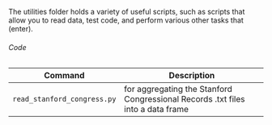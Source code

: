 The utilities folder holds a variety of useful scripts, such as scripts that allow you to read data, test code, and perform various other tasks that (enter). 


###### Code

| Command | Description |
| --- | --- |
| `read_stanford_congress.py` | for aggregating the Stanford Congressional Records .txt files into a data frame | 
